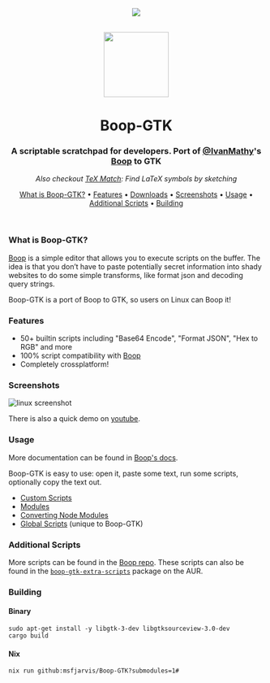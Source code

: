 <p align="center">
  <a href="https://youtu.be/WXDTsJ4cqO4"><img src="docs/demo.apng"></a>
</p>

</br>

<div align="center">
  <img width="128px" src="data/fyi.zoey.Boop-GTK.svg" >
</div>

<h1 align="center">Boop-GTK</h1>
<h3 align="center">A scriptable scratchpad for developers. Port of <a href="https://github.com/IvanMathy"><b>@IvanMathy</b></a>'s <a href="https://github.com/IvanMathy/Boop">Boop</a> to GTK</h3>
<p align="center"><i>Also checkout <a href="https://github.com/zoeyfyi/TeX-Match">TeX Match</a>: Find LaTeX symbols by sketching</i></p>


<p align="center">
  <a href="#what-is-boop-gtk">What is Boop-GTK?</a> • <a href="#features">Features</a> • <a href="#downloads">Downloads</a> • <a href="#screenshots">Screenshots</a> • <a href="#usage">Usage</a> • <a href="#additional-scripts">Additional Scripts</a> • <a href="#building">Building</a>
</p>


</br>

### What is Boop-GTK?

[Boop](https://github.com/IvanMathy) is a simple editor that allows you to execute scripts on the buffer. The idea is that you don’t have to paste potentially secret information into shady websites to do some simple transforms, like format json and decoding query strings.

Boop-GTK is a port of Boop to GTK, so users on Linux can Boop it!

### Features

- 50+ builtin scripts including "Base64 Encode", "Format JSON", "Hex to RGB" and more
- 100% script compatibility with [Boop](https://github.com/IvanMathy/Boop)
- Completely crossplatform!

### Screenshots

![linux screenshot](screenshot.png)

There is also a quick demo on [youtube](https://youtu.be/WXDTsJ4cqO4).

### Usage

More documentation can be found in [Boop's docs](https://github.com/IvanMathy/Boop/blob/main/Boop/Documentation/Readme.md).

Boop-GTK is easy to use: open it, paste some text, run some scripts, optionally copy the text out.

- [Custom Scripts](https://github.com/IvanMathy/Boop/blob/main/Boop/Documentation/CustomScripts.md)
- [Modules](https://github.com/IvanMathy/Boop/blob/main/Boop/Documentation/Modules.md)
- [Converting Node Modules](https://github.com/IvanMathy/Boop/blob/main/Boop/Documentation/ConvertingNodeModules.md)
- [Global Scripts](docs/GlobalScripts.md) (unique to Boop-GTK)

### Additional Scripts

More scripts can be found in the [Boop repo](https://github.com/IvanMathy/Boop/tree/main/Scripts). These scripts can also be found in the <a href="https://aur.archlinux.org/packages/boop-gtk-extra-scripts/"><code>boop-gtk-extra-scripts</code></a> package on the AUR.

### Building

#### Binary

```shell
sudo apt-get install -y libgtk-3-dev libgtksourceview-3.0-dev
cargo build
```

#### Nix

```shell
nix run github:msfjarvis/Boop-GTK?submodules=1#
```
